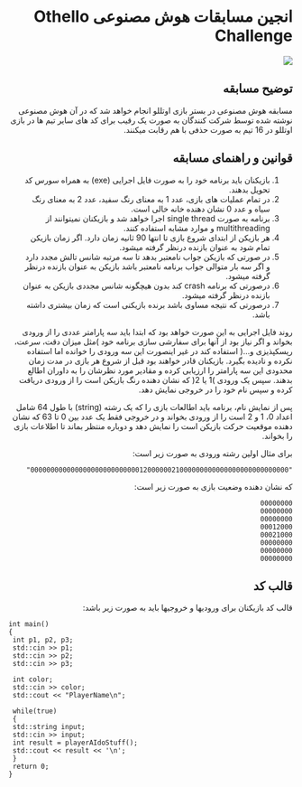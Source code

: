 <div dir="RTL">

# انجین مسابقات هوش مصنوعی Othello Challenge
![](https://evand.com/_next/image?url=https%3A%2F%2Fstatic.evand.net%2Fimages%2Fevents%2Fcovers%2Foriginal%2F67eb1e1f30229276a0d4ed1d0e80c39e.jpg%3Fx-oss-process%3Dimage%2Fformat%2Cwebp%2Fquality%2Cq_100&w=1920&q=100)
## توضیح مسابقه
مسابقه هوش مصنوعی در بستر بازی اوتللو انجام خواهد شد که در آن
هوش مصنوعی نوشته شده توسط شرکت کنندگان به صورت یک رقیب برای کد 
های سایر تیم ها در بازی اوتللو در 16 تیم به صورت حذفی با هم رقابت میکنند.
## قوانین و راهنمای مسابقه
1. بازیکنان باید برنامه خود را به صورت فایل اجرایی (exe) به همراه سورس کد 
تحویل بدهند.
1. در تمام عملیات های بازی، عدد 1 به معنای رنگ سفید، عدد 2 به معنای رنگ 
سیاه و عدد 0 نشان دهنده خانه خالی است. 
1.  برنامه به صورت single thread اجرا خواهد شد و بازیکنان نمیتوانند از multithreading و موارد مشابه استفاده کنند.
2.  هر بازیکن از ابتدای شروع بازی تا انتها 90 ثانیه زمان دارد. اگر زمان بازیکن تمام 
شود به عنوان بازنده درنظر گرفته میشود.
1. در صورتی که بازیکن جواب نامعتبر بدهد تا سه مرتبه شانس تالش مجدد دارد و 
اگر سه بار متوالی جواب برنامه نامعتبر باشد بازیکن به عنوان بازنده درنظر گرفته 
میشود.
1. درصورتی که برنامه crash کند بدون هیچگونه شانس مجددی بازیکن به عنوان 
بازنده درنظر گرفته میشود.
1. درصورتی که نتیجه مساوی باشد برنده بازیکنی است که زمان بیشتری داشته باشد.

روند فایل اجرایی به این صورت خواهد بود که ابتدا باید سه پارامتر عددی را از 
ورودی بخواند و اگر نیاز بود از آنها برای سفارشی سازی برنامه خود )مثل میزان دقت، 
سرعت، ریسکپذیزی و...( استفاده کند در غیر اینصورت این سه ورودی را خوانده اما 
استفاده نکرده و نادیده بگیرد. بازیکنان قادر خواهند بود قبل از شروع هر بازی در مدت 
زمان محدودی این سه پارامتر را ارزیابی کرده و مقادیر مورد نظرشان را به داوران
اطالع بدهند. سپس یک ورودی )1 یا 2( که نشان دهنده رنگ بازیکن است را از 
ورودی دریافت کرده و سپس نام خود را در خروجی نمایش دهد.

پس از نمایش نام، برنامه باید اطالعات بازی را که یک رشته (string) با طول 64 
شامل اعداد 0، 1 و 2 است را از ورودی بخواند و در خروجی فقط یک عدد بین 0 تا 
63 که نشان دهنده موقعیت حرکت بازیکن است را نمایش دهد و دوباره منتظر بماند 
تا اطلاعات بازی را بخواند. 

برای مثال اولین رشته ورودی به صورت زیر است: 
```
"0000000000000000000000000001200000021000000000000000000000000000"
```
که نشان دهنده وضعیت بازی به صورت زیر است: 
```
00000000
00000000
00000000
00012000
00021000
00000000
00000000
00000000
```

## قالب کد
قالب کد بازیکنان برای ورودیها و خروجیها باید به صورت زیر باشد:

<div dir="LTR">

```
int main()
{
 int p1, p2, p3;
 std::cin >> p1;
 std::cin >> p2;
 std::cin >> p3;
 
 int color;
 std::cin >> color;
 std::cout << "PlayerName\n";
 
 while(true)
 {
 std::string input;
 std::cin >> input;
 int result = playerAIdoStuff();
 std::cout << result << '\n';
 }
 return 0;
}
```
<div>

<div>